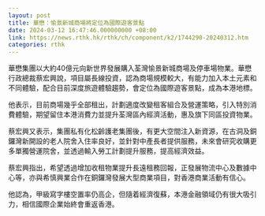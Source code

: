 ```yaml
---
layout: post
title: 華懋：愉景新城商場將定位為國際遊客景點
date: 2024-03-12 16:47:46.000000000 +08:00
link: https://news.rthk.hk/rthk/ch/component/k2/1744290-20240312.htm
categories: rthk
---
```


華懋集團以大約40億元向新世界發展購入荃灣愉景新城商場及停車場物業。華懋行政總裁蔡宏興說，項目屬長線投資，認為商場規模較大，有能力加入本土元素和不同體驗，配合目前深度旅遊體驗趨勢，會定位為國際遊客景點，成為本港地標。

他表示，目前商場幾乎全部租出，計劃適度改變租客組合及營運策略，引入特別消費體驗，期望留住本港消費力並提升荃灣區內經濟活動，惠及旗下同區投資物業。

蔡宏興又表示，集團私有化松齡護老集團後，有更大空間注入新資源，在古洞及銅鑼灣新開設的老人院舍入住率良好，並針對中產長者提供服務，未來會研究收購更多單獨營運院舍，並透過輸入勞工計劃提升服務，提高經濟效益。

蔡宏興指出，希望透過增加收租物業提升長遠租務回報，正發展物流中心及數據中心等，亦與希慎興業合作在銅鑼灣發展大型商業項目，對香港商業活動有信心。

他認為，甲級寫字樓空置率仍高企，但隨着經濟復蘇，本港金融領域仍有很大吸引力，相信國際企業始終會重返香港。
